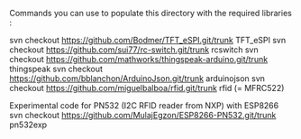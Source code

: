 Commands you can use to populate this directory with the required libraries :

svn checkout https://github.com/Bodmer/TFT_eSPI.git/trunk TFT_eSPI
svn checkout https://github.com/sui77/rc-switch.git/trunk rcswitch
svn checkout https://github.com/mathworks/thingspeak-arduino.git/trunk thingspeak
svn checkout https://github.com/bblanchon/ArduinoJson.git/trunk arduinojson
svn checkout https://github.com/miguelbalboa/rfid.git/trunk rfid	(= MFRC522)


Experimental code for PN532 (I2C RFID reader from NXP) with ESP8266
svn checkout https://github.com/MulajEgzon/ESP8266-PN532.git/trunk pn532exp

